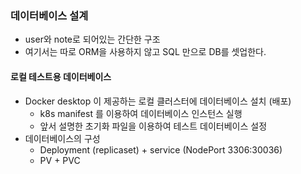 ### 데이터베이스 설계
- user와 note로 되어있는 간단한 구조
- 여기서는 따로 ORM을 사용하지 않고 SQL 만으로 DB를 셋업한다.
#### 로컬 테스트용 데이터베이스
- Docker desktop 이 제공하는 로컬 클러스터에 데이터베이스 설치 (배포)
    - k8s manifest 를 이용하여 데이터베이스 인스턴스 실행
    - 앞서 설명한 초기화 파일을 이용하여 테스트 데이터베이스 설정
- 데이터베이스의 구성
    - Deployment (replicaset) + service (NodePort 3306:30036)
    - PV + PVC